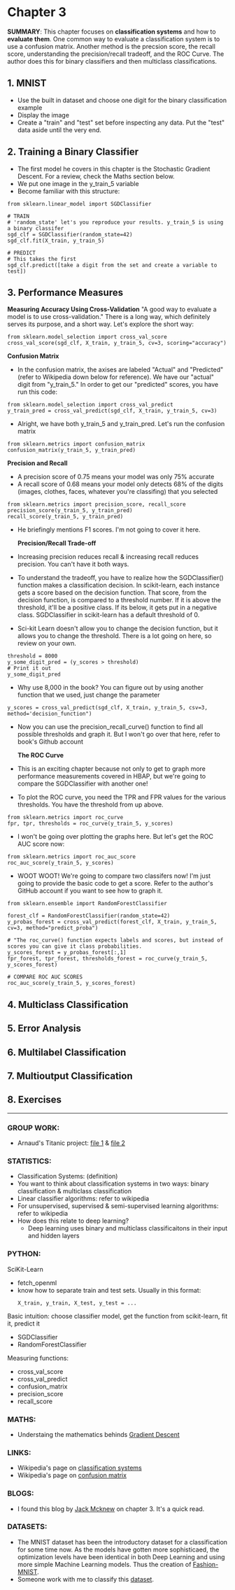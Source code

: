 # Chapter 3

**SUMMARY**: This chapter focuses on **classification systems** and how to **evaluate them**. One common way to evaluate a classification system is to use a confusion matrix. Another method is the precsion score, the recall score, understanding the precision/recall tradeoff, and the ROC Curve. The author does this for binary classifiers and then multiclass classifications.

## **1. MNIST**
- Use the built in dataset and choose one digit for the binary classification example
- Display the image
- Create a "train" and "test" set before inspecting any data. Put the "test" data aside until the very end.

## **2. Training a Binary Classifier**
- The first model he covers in this chapter is the Stochastic Gradient Descent. For a review, check the Maths section below.
- We put one image in the y_train_5 variable
- Become familiar with this structure:
```
from sklearn.linear_model import SGDClassifier

# TRAIN
# 'random_state' let's you reproduce your results. y_train_5 is using a binary classifer
sgd_clf = SGDClassifier(random_state=42)
sgd_clf.fit(X_train, y_train_5)

# PREDICT
# This takes the first 
sgd_clf.predict([take a digit from the set and create a variable to test])
```
## **3. Performance Measures**
  **Measuring Accuracy Using Cross-Validation**
"A good way to evaluate a model is to use cross-validation." There is a long way, which definitely serves its purpose, and a short way.
Let's explore the short way:
```
from sklearn.model_selection import cross_val_score
cross_val_score(sgd_clf, X_train, y_train_5, cv=3, scoring="accuracy")
```
  **Confusion Matrix**
- In the confusion matrix, the axises are labeled "Actual" and "Predicted"(refer to Wikipedia down below for reference). We have our "actual" digit from "y_train_5." In order to get our "predicted" scores, you have run this code:
```
from sklearn.model_selection import cross_val_predict
y_train_pred = cross_val_predict(sgd_clf, X_train, y_train_5, cv=3)
```
- Alright, we have both y_train_5 and y_train_pred. Let's run the confusion matrix
```
from sklearn.metrics import confusion_matrix
confusion_matrix(y_train_5, y_train_pred)
```
  **Precision and Recall**
- A precision score of 0.75 means your model was only 75% accurate
- A recall score of 0.68 means your model only detects 68% of the digits (images, clothes, faces, whatever you're classifing) that you selected
```
from sklearn.metrics import precision_score, recall_score
precision_score(y_train_5, y_train_pred)
recall_score(y_train_5, y_train_pred)
```
- He briefingly mentions F1 scores. I'm not going to cover it here. 

  **Precision/Recall Trade-off**
- Increasing precision reduces recall & increasing recall reduces precision. You can't have it both ways.
- To understand the tradeoff, you have to realize how the SGDClassifier() function makes a classification decision. In scikit-learn, each instance gets a score based on the decision function. That score, from the decision function, is compared to a threshold number. If it is above the threshold, it'll be a positive class. If its below, it gets put in a negative class. SGDClassifier in scikit-learn has a default threshold of 0.
- Sci-kit Learn doesn't allow you to change the decision function, but it allows you to change the threshold. There is a lot going on here, so review on your own. 
```
threshold = 8000
y_some_digit_pred = (y_scores > threshold)
# Print it out
y_some_digit_pred
```
- Why use 8,000 in the book? You can figure out by using another function that we used, just change the parameter
```
y_scores = cross_val_predict(sgd_clf, X_train, y_train_5, csv=3, method='decision_function")
```
- Now you can use the precision_recall_curve() function to find all possible thresholds and graph it. But I won't go over that here, refer to book's Github account

  **The ROC Curve**
- This is an exciting chapter because not only to get to graph more performance measurements covered in HBAP, but we're going to compare the SGDClassifier with another one!
- To plot the ROC curve, you need the TPR and FPR values for the various thresholds. You have the threshold from up above. 
```
from sklearn.metrics import roc_curve
fpr, tpr, thresholds = roc_curve(y_train_5, y_scores)
```
- I won't be going over plotting the graphs here. But let's get the ROC AUC score now:
```
from sklearn.metrics import roc_auc_score
roc_auc_score(y_train_5, y_scores)
```
- WOOT WOOT! We're going to compare two classifers now! I'm just going to provide the basic code to get a score. Refer to the author's GitHub account if you want to see how to graph it. 
```
from sklearn.ensemble import RandomForestClassifier

forest_clf = RandomForestClassifier(random_state=42)
y_probas_forest = cross_val_predict(forest_clf, X_train, y_train_5, cv=3, method="predict_proba")

# "The roc_curve() function expects labels and scores, but instead of scores you can give it class probabilities.
y_scores_forest = y_probas_forest[:,1]
fpr_forest, tpr_forest, thresholds_forest = roc_curve(y_train_5, y_scores_forest)

# COMPARE ROC AUC SCORES
roc_auc_score(y_train_5, y_scores_forest)
```

## **4. Multiclass Classification**

## **5. Error Analysis**

## **6. Multilabel Classification**

## **7. Multioutput Classification**

## **8. Exercises**

___

### GROUP WORK:
- Arnaud's Titanic project: [file 1](Titanic_2.ipynb) & [file 2](Titanic_Project.ipynb)

### **STATISTICS**: 
- Classification Systems: (definition)
- You want to think about classification systems in two ways: binary classification & multiclass classification
- Linear classifier algorithms: refer to wikipedia
- For unsupervised, supervised & semi-supervised learning algorithms: refer to wikipedia
- How does this relate to deep learning? 
  - Deep learning uses binary and multiclass classificaitons in their input and hidden layers

### **PYTHON**: 
SciKit-Learn
- fetch_openml
- know how to separate train and test sets. Usually in this format:
  ```
  X_train, y_train, X_test, y_test = ...
  ```
Basic intuition: choose classifier model, get the function from scikit-learn, fit it, predict it
- SGDClassifier
- RandomForestClassifier

Measuring functions:
- cross_val_score
- cross_val_predict
- confusion_matrix
- precision_score
- recall_score


### **MATHS**:
- Understaing the mathematics behinds [Gradient Descent](https://towardsdatascience.com/understanding-the-mathematics-behind-gradient-descent-dde5dc9be06e)


### **LINKS**:
- Wikipedia's page on [classification systems](https://en.wikipedia.org/wiki/Statistical_classification)
- Wikipedia's page on [confusion matrix](https://en.wikipedia.org/wiki/Confusion_matrix)

### **BLOGS**:
- I found this blog by [Jack Mcknew](https://jmckew.com/2019/10/18/hands-on-machine-learning-chapter-3/) on chapter 3. It's a quick read. 

### **DATASETS**:
- The MNIST dataset has been the introductory dataset for a classification for some time now. As the models have gotten more
sophisticaed, the optimization levels have been identical in both Deep Learning and using more simple Machine Learning models.
Thus the creation of [Fashion-MNIST](https://github.com/zalandoresearch/fashion-mnist). 
- Someone work with me to classify this [dataset](http://mmlab.ie.cuhk.edu.hk/projects/CelebA.html).

